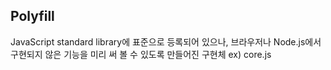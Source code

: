 ## Polyfill

JavaScript standard library에 표준으로 등록되어 있으나, 브라우저나 Node.js에서 구현되지 않은 기능을 미리 써 볼 수 있도록 만들어진 구현체
ex) core.js
